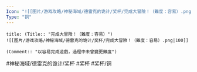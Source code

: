 ```yaml
---
Icon: "![[图片/游戏攻略/神秘海域/德雷克的诡计/奖杯/完成大冒險！（難度：容易）.png|30]]"
Type: "铜"
---
```

```ad-common-bronze-trophy
title: (Title:: "完成大冒險！（難度：容易）")
![[图片/游戏攻略/神秘海域/德雷克的诡计/奖杯/完成大冒險！（難度：容易）.png|100]]

(Comment:: "以容易完成遊戲，過程中未曾變更難度")
```

#神秘海域/德雷克的诡计/奖杯 #奖杯 #奖杯/铜
